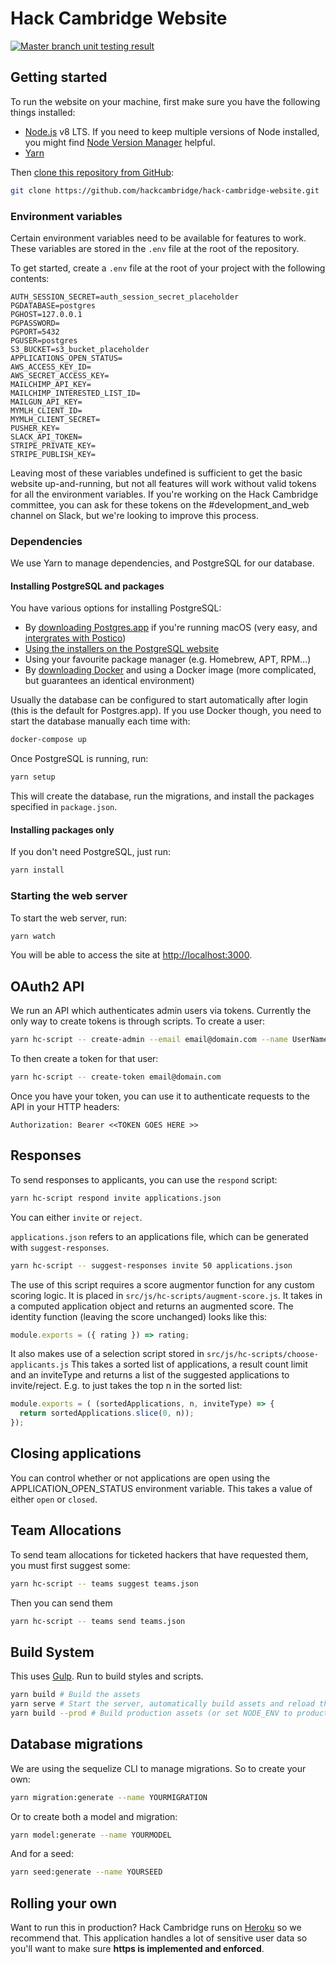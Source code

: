 # Hack Cambridge Website

[
  ![Master branch unit testing result](https://travis-ci.org/hackcambridge/hack-cambridge-website.svg?branch=master)
](https://travis-ci.org/hackcambridge/hack-cambridge-website)

## Getting started

To run the website on your machine, first make sure you have the following things installed:

- [Node.js](https://nodejs.org/dist/latest-v8.x/) v8 LTS.  If you need to keep multiple versions of Node installed, you might find [Node Version Manager](https://github.com/creationix/nvm) helpful.
- [Yarn](https://yarnpkg.com/en/docs/install/)

Then [clone this repository from GitHub](https://help.github.com/articles/cloning-a-repository/):

```bash
git clone https://github.com/hackcambridge/hack-cambridge-website.git
```

### Environment variables

Certain environment variables need to be available for features to work. These variables are stored in the `.env` file at the root of the repository.

To get started, create a `.env` file at the root of your project with the following contents:

```text
AUTH_SESSION_SECRET=auth_session_secret_placeholder
PGDATABASE=postgres
PGHOST=127.0.0.1
PGPASSWORD=
PGPORT=5432
PGUSER=postgres
S3_BUCKET=s3_bucket_placeholder
APPLICATIONS_OPEN_STATUS=
AWS_ACCESS_KEY_ID=
AWS_SECRET_ACCESS_KEY=
MAILCHIMP_API_KEY=
MAILCHIMP_INTERESTED_LIST_ID=
MAILGUN_API_KEY=
MYMLH_CLIENT_ID=
MYMLH_CLIENT_SECRET=
PUSHER_KEY=
SLACK_API_TOKEN=
STRIPE_PRIVATE_KEY=
STRIPE_PUBLISH_KEY=
```

Leaving most of these variables undefined is sufficient to get the basic website up-and-running, but not all features will work without valid tokens for all the environment variables.  If you're working on the Hack Cambridge committee, you can ask for these tokens on the #development_and_web channel on Slack, but we're looking to improve this process.

### Dependencies

We use Yarn to manage dependencies, and PostgreSQL for our database.

#### Installing PostgreSQL and packages

You have various options for installing PostgreSQL:

- By [downloading Postgres.app](https://postgresapp.com/downloads.html) if you're running macOS (very easy, and [intergrates with Postico](https://eggerapps.at/postico/))
- [Using the installers on the PostgreSQL website](https://www.postgresql.org/download/)
- Using your favourite package manager (e.g. Homebrew, APT, RPM…)
- By [downloading Docker](https://www.docker.com/products/docker-desktop) and using a Docker image (more complicated, but guarantees an identical environment)

Usually the database can be configured to start automatically after login (this is the default for Postgres.app).
If you use Docker though, you need to start the database manually each time with:

```bash
docker-compose up
```

Once PostgreSQL is running, run:

```bash
yarn setup
```

This will create the database, run the migrations, and install the packages specified in `package.json`.

#### Installing packages only

If you don't need PostgreSQL, just run:

```bash
yarn install
```

### Starting the web server

To start the web server, run:

```bash
yarn watch
```

You will be able to access the site at [http://localhost:3000](http://localhost:3000).

## OAuth2 API

We run an API which authenticates admin users via tokens. Currently the only way to create tokens is
through scripts. To create a user:

```bash
yarn hc-script -- create-admin --email email@domain.com --name UserName
```

To then create a token for that user:

```bash
yarn hc-script -- create-token email@domain.com
```

Once you have your token, you can use it to authenticate requests to the API in your HTTP headers:

```text
Authorization: Bearer <<TOKEN GOES HERE >>
```

## Responses

To send responses to applicants, you can use the `respond` script:

```bash
yarn hc-script respond invite applications.json
```

You can either `invite` or `reject`.

`applications.json` refers to an applications file, which can be generated with `suggest-responses`.

```bash
yarn hc-script -- suggest-responses invite 50 applications.json
```

The use of this script requires a score augmentor function for any custom scoring logic. It is placed in `src/js/hc-scripts/augment-score.js`.
It takes in a computed application object and returns an augmented score. The identity function (leaving the score unchanged) looks like this:

```typescript
module.exports = ({ rating }) => rating;
```

It also makes use of a selection script stored in `src/js/hc-scripts/choose-applicants.js`
This takes a sorted list of applications, a result count limit and an inviteType
and returns a list of the suggested applications to invite/reject.
E.g. to just takes the top n in the sorted list:

```typescript
module.exports = ( (sortedApplications, n, inviteType) => {
  return sortedApplications.slice(0, n));
});
```

## Closing applications

You can control whether or not applications are open using the APPLICATION_OPEN_STATUS environment variable. This takes a value of either
`open` or `closed`.

## Team Allocations

To send team allocations for ticketed hackers that have requested them, you must first suggest some:

```bash
yarn hc-script -- teams suggest teams.json
```

Then you can send them

```bash
yarn hc-script -- teams send teams.json
```

## Build System

This uses [Gulp](http://gulpjs.org). Run to build styles and scripts.

```bash
yarn build # Build the assets
yarn serve # Start the server, automatically build assets and reload the browser when changes are made
yarn build --prod # Build production assets (or set NODE_ENV to production)
```

## Database migrations

We are using the sequelize CLI to manage migrations. So to create your own:

```bash
yarn migration:generate --name YOURMIGRATION
```

Or to create both a model and migration:

```bash
yarn model:generate --name YOURMODEL
```

And for a seed:

```bash
yarn seed:generate --name YOURSEED
```

## Rolling your own

Want to run this in production? Hack Cambridge runs on [Heroku](https://heroku.com) so we recommend that. This application
handles a lot of sensitive user data so you'll want to make sure **https is implemented and enforced**.
